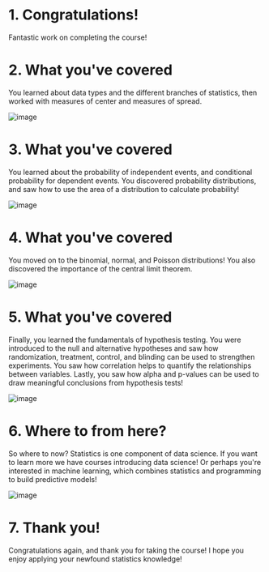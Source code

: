 # 1. Congratulations!

Fantastic work on completing the course!

# 2. What you've covered

You learned about data types and the different branches of statistics, then worked with measures of center and measures of spread.

![image](https://github.com/artempohribnyi/datacamp/assets/113499718/b5d16b85-a14b-4853-a47a-946c97e5fba4)

# 3. What you've covered

You learned about the probability of independent events, and conditional probability for dependent events. You discovered probability distributions, and saw how to use the area of a distribution to calculate probability!

![image](https://github.com/artempohribnyi/datacamp/assets/113499718/1058485c-2e4e-4a82-b2f5-b21161ad7412)

# 4. What you've covered

You moved on to the binomial, normal, and Poisson distributions! You also discovered the importance of the central limit theorem.

![image](https://github.com/artempohribnyi/datacamp/assets/113499718/cca460cd-9998-465c-ba7b-c453a7ce19c6)

# 5. What you've covered

Finally, you learned the fundamentals of hypothesis testing. You were introduced to the null and alternative hypotheses and saw how randomization, treatment, control, and blinding can be used to strengthen experiments. You saw how correlation helps to quantify the relationships between variables. Lastly, you saw how alpha and p-values can be used to draw meaningful conclusions from hypothesis tests!

![image](https://github.com/artempohribnyi/datacamp/assets/113499718/f04392e7-b5e1-41f5-a1a7-4c9de9305f2d)

# 6. Where to from here?

So where to now? Statistics is one component of data science. If you want to learn more we have courses introducing data science! Or perhaps you're interested in machine learning, which combines statistics and programming to build predictive models!

![image](https://github.com/artempohribnyi/datacamp/assets/113499718/c59689a3-adc3-45f0-bd08-2600b32c042a)

# 7. Thank you!

Congratulations again, and thank you for taking the course! I hope you enjoy applying your newfound statistics knowledge!
